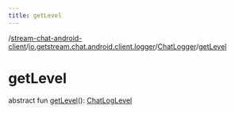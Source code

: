 ```yaml
---
title: getLevel
---
```

/[stream-chat-android-client](../../index.md)/[io.getstream.chat.android.client.logger](../index.md)/[ChatLogger](index.md)/[getLevel](getLevel.md)  
  
  
  
# getLevel  
abstract fun [getLevel](getLevel.md)(): [ChatLogLevel](../ChatLogLevel/index.md)
